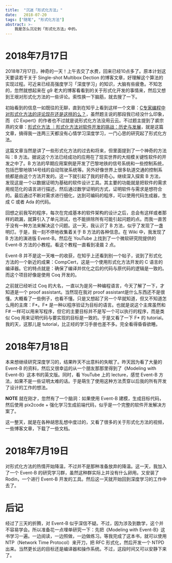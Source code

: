 ```yaml
---
title:  "沉迷「形式化方法」"
date:   2018-07-20
tags: ["随笔", "形式化方法"]
abstract: >-
    我是怎么沉沦到「形式化方法」中的。
---
```


# 2018年7月17日

2018年7月17日，神奇的一天！上午去交了水费，回来已经10点多了。原本计划这天要读若干关于 Single-shot Multibox Dection 的博客文章，好理解这个算法的实现过程。可近来已经高强度学习「深度学习」的知识，大脑有些疲惫。不知怎的，忽然就想起来在 g9 老大的博客看看到的关于形式化开发的事情来，然后又想到王垠对形式化方法的一些评论。索性换一下脑筋，就去搜了一下。

初始看到的信息一如既往的无聊，直到在知乎上看到这样一个文章：[C专家编程中对形式化方法的评论现在还是这样的么？](https://www.zhihu.com/question/63599847/answer/210992337)，虽然题主说的那段我已经没什么印象，而 《C Expert》的作者也不过就是说形式化方法没用云云。不过题主提到了裘宗燕的文章：[形式化方法 ｜形式化方法对软件开发的挑战：历史与发展](https://mp.weixin.qq.com/s?__biz=MzI5MjEyNjI5NQ==&mid=2650112204&idx=1&sn=75ca08855d424b1344eafab2ae453762&chksm=f4070bf4c37082e24a8864d224967536dd952267cc122a201c442ec1c8a55013aaf95c7095a1&mpshare=1&scene=1&srcid=0808Q2Ix24T10nDErSMDn6vB&pass_ticket=it4i3GHXmDHfTHlVq%2Fhsp2Rm7ab0udS%2BI%2BxwzHDYEMenOMUQDam7S34PJ1Vl560%2B#rd)，就是这篇文章，搞得我一连两三天都没有心情学习深度学习，一门心思的研究起了形式化方法。

这篇文章当然是讲了一些形式化方法的过去和将来，但里面提到了一个神奇的方法叫：B 方法。据说这个方法已经成功的应用在了现实世界的大规模关键性软件的开发之中了。B 方法的早期应用案例是开发了巴黎地铁的信号系统和一些控制系统，包括巴黎地铁14号线的自动驾驶系统等。另外好像世界上很多轨道交通的控制系统都是由这个方法开发的。这一下就引起了我的好奇心。继续深入探索 B 方法，发现这是一个以数据证明为基础的软件设计工具。其主要的功能就是把软件的需求用规范化的语言进行描述，然后通过数学证明的方式，证明软件与需求是想符合的。最后通过不断对需求进行细化，达到可编码的程序，可以使用代码生成器，生成 C 或者 Ada 的代码。

回想之前我写的程序，每次在完成基本的软件架构的设计之后，总会有这样或者那样的疏漏，就算引入了单元测试，也不能排除所有可能引起问题的点。而我一直苦于没有一种方法来解决这个问题。这一天，我认识了 B 方法，似乎了发现了一盏明灯。于是，我一刻不停地收集着关于 B 方法的各种信息。在 Wiki 中，我发现了 B 方法的演进版  Event-B。然后在 YouTube 上找到了一个微软研究院提供的 Event-B 方法的小教程。看这个教程一直看到凌晨 2 点。

Event-B 并不是这一天唯一的收获，在知乎上还看到别一个帖子，说到了形式化方法的一个新近的成果：CompCert，这是一个使用形式化方法开发的 C 语言的编译器。它的特点就是：确保了编译并优化之后的代码与原代码的逻辑是一致的。而这个项目好像是使用 Coq 开发的。

之前就已经听过 Coq 的大名，一直以为是另一种编程语言，今天了解了一下，才知道是一个 proof assistant。当然现在我对 proof assistant是什么东西还不是很懂。大概看了一些例子，也看不懂。只是又想起了另一个早就知道，但又不知道怎么用的主席：F*。F* 是一种以程序验证为目标的语言。也就是说这个主席虽然和 F# 一样可以用来写程序，但它的主要目标并不是写一个可以执行的程序，而是类似 Coq 用来证明代码与要实现的目标是一致的。于是又看了一下 F* 的 tutorial。我的天，这那儿是 tutorial，比正经的学习手册也差不多。完全看得昏昏欲睡。

# 2018年7月18日

本来想继续研究深度学习的，结果昨天不出意料的失眠了。昨天因为看了大量的 Event-B 的资料，然后又很幸运的从一个朋友那那里得到了《Modeling with Event-B》这本书的英文版。同时，看 YouTube 上的 lecture，感觉 Event-B 方法，如果不是一些证明太难的话。于是萌生了使用这种方法贯穿以后我的所有开发了设计的工作的想法。

**NOTE** 就在刚才，忽然有了一个脑洞：如果使用 Event-B 建模，生成目标代码，然后使用 pix2code + 强化学习生成前端代码，似乎是一个完整的软件开发解决方案了。

这一整天，就是在各种胡思乱想中度过的，又看了很多的关于形式化方法的视频，一些博客文章，下载了一些文档。

# 2018年7月19日

对形式化方法的热情开始降温，不过并不是那种准备放弃的降温。这一天，我加入了一个 Event-B 的研究学习群，虽然这种群实际上并没有什么卵用。又安装了 Rodin，一个进行 Event-B 开发的工具。然后这一天就开始回到深度学习的工作中去了。

# 后记

经过了三天的折腾，对 Event-B 似乎深信不疑。不过，因为涉及到数学，这个并不容易学会。所以准备花一点埋单研究一下：先把《Modeling with Event-B》这书学习一遍。一边阅读，一边照做，一边做练习。等我完成了这本书，就可以使用 NTP（Network Time Protocol）来开刀，把 RFC 形式化，然后开发一个 NTPD 出来。当然更长远的目标还是编译器和操作系统。不过，这段时间又可以安静下来了。
